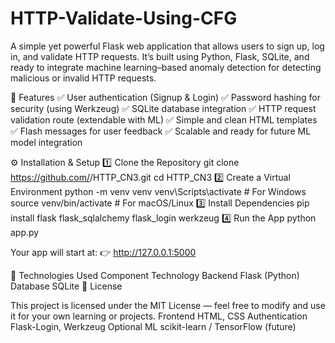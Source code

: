# HTTP-Validate-Using-CFG
A simple yet powerful Flask web application that allows users to sign up, log in, and validate HTTP requests.
It’s built using Python, Flask, SQLite, and ready to integrate machine learning–based anomaly detection for detecting malicious or invalid HTTP requests.

🚀 Features
✅ User authentication (Signup & Login)
✅ Password hashing for security (using Werkzeug)
✅ SQLite database integration
✅ HTTP request validation route (extendable with ML)
✅ Simple and clean HTML templates
✅ Flash messages for user feedback
✅ Scalable and ready for future ML model integration

⚙️ Installation & Setup
1️⃣ Clone the Repository
git clone https://github.com/<your-username>/HTTP_CN3.git
cd HTTP_CN3
2️⃣ Create a Virtual Environment
python -m venv venv
venv\Scripts\activate        # For Windows
source venv/bin/activate     # For macOS/Linux
3️⃣ Install Dependencies
pip install flask flask_sqlalchemy flask_login werkzeug
4️⃣ Run the App
python app.py

Your app will start at:
👉 http://127.0.0.1:5000

🧰 Technologies Used
Component	Technology
Backend	Flask (Python)
Database	SQLite
🧾 License

This project is licensed under the MIT License — feel free to modify and use it for your own learning or projects.
Frontend	HTML, CSS
Authentication	Flask-Login, Werkzeug
Optional ML	scikit-learn / TensorFlow (future)
